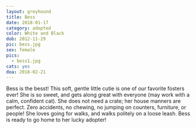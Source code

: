 ```yaml
---
layout: greyhound
title: Bess
date: 2018-01-17
category: adopted
color: White and Black
dob: 2012-11-29
pic: bess.jpg
sex: female
pics:
  - bess1.jpg
cats: yes
doa: 2018-02-21
---
```


Bess is the besst! This soft, gentle little cutie is one of our favorite fosters ever! She is so sweet, and gets along great with everyone (may work with a calm, confident cat). 
She does not need a crate; her house manners are perfect. Zero accidents, no chewing, no jumping on counters, furniture, or people!
She loves going for walks, and walks politely on a loose leash.
Bess is ready to go home to her lucky adopter!
